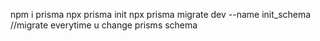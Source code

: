 npm i prisma
npx prisma init
npx prisma migrate dev --name init_schema //migrate everytime u change prisms schema